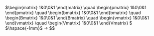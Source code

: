 
$\begin{matrix}
    1&0\\0&1
\end{matrix}
\quad
\begin{pmatrix}
    1&0\\0&1
\end{pmatrix}
\quad
\begin{bmatrix}
    1&0\\0&1
\end{bmatrix}
\quad
\begin{Bmatrix}
    1&0\\0&1
\end{Bmatrix}
\quad
\begin{vmatrix}
    1&0\\0&1
\end{vmatrix}
\quad
\begin{Vmatrix}
    1&0\\0&1
\end{Vmatrix}
$
$\hspace{-1mm}$
$\to$
$$
